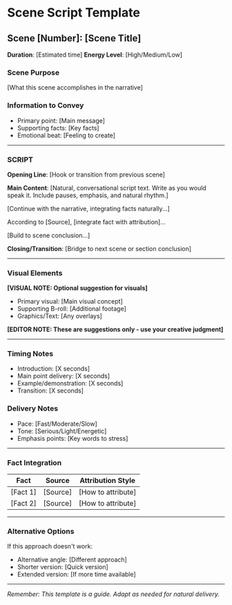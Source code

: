 # Scene Script Template

## Scene [Number]: [Scene Title]
**Duration**: [Estimated time]
**Energy Level**: [High/Medium/Low]

### Scene Purpose
[What this scene accomplishes in the narrative]

### Information to Convey
- Primary point: [Main message]
- Supporting facts: [Key facts]
- Emotional beat: [Feeling to create]

---

### SCRIPT

**Opening Line**:
[Hook or transition from previous scene]

**Main Content**:
[Natural, conversational script text. Write as you would speak it. Include pauses, emphasis, and natural rhythm.]

[Continue with the narrative, integrating facts naturally...]

According to [Source], [integrate fact with attribution]...

[Build to scene conclusion...]

**Closing/Transition**:
[Bridge to next scene or section conclusion]

---

### Visual Elements

**[VISUAL NOTE: Optional suggestion for visuals]**
- Primary visual: [Main visual concept]
- Supporting B-roll: [Additional footage]
- Graphics/Text: [Any overlays]

**[EDITOR NOTE: These are suggestions only - use your creative judgment]**

---

### Timing Notes

- Introduction: [X seconds]
- Main point delivery: [X seconds]
- Example/demonstration: [X seconds]
- Transition: [X seconds]

### Delivery Notes

- Pace: [Fast/Moderate/Slow]
- Tone: [Serious/Light/Energetic]
- Emphasis points: [Key words to stress]

---

### Fact Integration

| Fact | Source | Attribution Style |
|------|--------|------------------|
| [Fact 1] | [Source] | [How to attribute] |
| [Fact 2] | [Source] | [How to attribute] |

---

### Alternative Options

If this approach doesn't work:
- Alternative angle: [Different approach]
- Shorter version: [Quick version]
- Extended version: [If more time available]

---

*Remember: This template is a guide. Adapt as needed for natural delivery.*